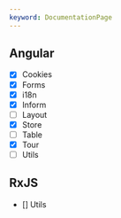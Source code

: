```yaml
---
keyword: DocumentationPage
---
```


## Angular

- [x] Cookies
- [x] Forms
- [x] i18n
- [x] Inform
- [ ] Layout
- [x] Store
- [ ] Table
- [x] Tour
- [ ] Utils

## RxJS
- [] Utils
